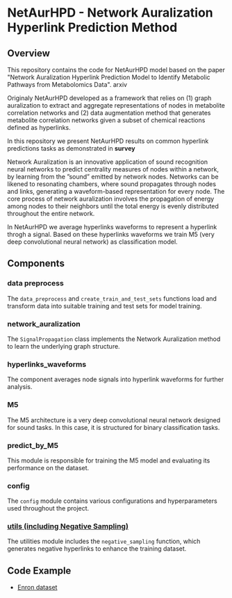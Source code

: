 # NetAurHPD - Network Auralization Hyperlink Prediction Method

## Overview
This repository contains the code for NetAurHPD model based on the paper "Network Auralization Hyperlink Prediction Model to
Identify Metabolic Pathways from Metabolomics Data". arxiv

Originaly NetAurHPD developed as a framework that relies on (1) graph auralization to extract and aggregate representations of nodes in metabolite correlation networks and (2) data augmentation method that generates metabolite correlation networks given a subset of chemical reactions defined as hyperlinks.

In this repository we present NetAurHPD results on common hyperlink predictions tasks as demonstrated in **survey** 

Network Auralization is an innovative application of sound recognition neural networks to predict centrality measures of nodes within a network, by learning from the ”sound” emitted by network nodes. Networks can be likened to resonating chambers, where sound propagates through nodes and links, generating a waveform-based representation for every node. The core process of network auralization involves the propagation of energy among nodes to their neighbors until the total energy is evenly distributed
throughout the entire network.

In NetAurHPD we average hyperlinks waveforms to represent a hyperlink throgh a signal. Based on these hyperlinks waveforms we train M5 (very deep convolutional neural network) as classification model.


## Components
### data preprocess
The `data_preprocess` and `create_train_and_test_sets` functions load and transform data into suitable training and test sets for model training.
### network_auralization
The `SignalPropagation` class implements the Network Auralization method to learn the underlying graph structure.

### hyperlinks_waveforms
The component averages node signals into hyperlink waveforms for further analysis.
### M5
The M5 architecture is a very deep convolutional neural network designed for sound tasks. In this case, it is structured for binary classification tasks.

### predict_by_M5
This module is responsible for training the M5 model and evaluating its performance on the dataset.

### config
The `config` module contains various configurations and hyperparameters used throughout the project.

### [utils (including Negative Sampling)](https://github.com/TamirBar-Tov/NetAurHPD-Network-Auralization-Hyperlink-Prediction-Method/blob/master/Examples/utils.py)
The utilities module includes the `negative_sampling` function, which generates negative hyperlinks to enhance the training dataset.
## Code Example
- [Enron dataset](https://github.com/TamirBar-Tov/NetAurHPD-Network-Auralization-Hyperlink-Prediction-Method/tree/master/Examples/Enron)

